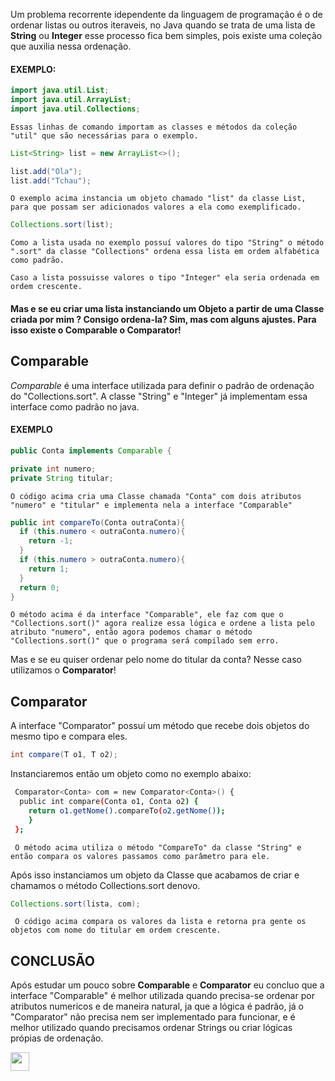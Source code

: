 Um problema recorrente idependente da linguagem de programação é o de ordenar listas ou outros iteraveis, 
no Java quando se trata de uma lista de **String** ou **Integer** esse processo fica bem simples, pois existe uma coleção que auxilia nessa ordenação.

#### EXEMPLO:

  ``` java 
  import java.util.List;
  import java.util.ArrayList;
  import java.util.Collections;
  ```
  ```Essas linhas de comando importam as classes e métodos da coleção "util" que são necessárias para o exemplo. ```
  ``` java
  List<String> list = new ArrayList<>();
  
  list.add("Ola");
  list.add("Tchau");
 
  ```
  ``` O exemplo acima instancia um objeto chamado "list" da classe List, para que possam ser adicionados valores a ela como exemplificado. ```
  
  ``` java
  Collections.sort(list);
  ```
  ``` Como a lista usada no exemplo possuí valores do tipo "String" o método ".sort" da classe "Collections" ordena essa lista em ordem alfabética como padrão. ```
  
  ``` Caso a lista possuisse valores o tipo "Integer" ela seria ordenada em ordem crescente. ```
  
  
  #### Mas e se eu criar uma lista instanciando um Objeto a partir de uma Classe criada por mim ? Consigo ordena-la? Sim, mas com alguns ajustes. Para isso existe o **Comparable** o **Comparator**!
  
  ## Comparable
  
  *Comparable* é uma interface utilizada para definir o padrão de ordenação do "Collections.sort". 
  A classe "String" e "Integer" já implementam essa interface como padrão no java.
  
  #### EXEMPLO
  
  ``` java
  public Conta implements Comparable {
  
  private int numero;
  private String titular;
  ```
  ``` O código acima cria uma Classe chamada "Conta" com dois atributos "numero" e "titular" e implementa nela a interface "Comparable" ```
  ```java 
  public int compareTo(Conta outraConta){
    if (this.numero < outraConta.numero){
      return -1;
    }
    if (this.numero > outraConta.numero){
      return 1;
    }
    return 0;
  }
  ```
  ``` O método acima é da interface "Comparable", ele faz com que o "Collections.sort()" agora realize essa lógica e ordene a lista pelo atributo "numero", então agora podemos chamar o método "Collections.sort()" que o programa será compilado sem erro. ``` 
  
  Mas e se eu quiser ordenar pelo nome do titular da conta? Nesse caso utilizamos o **Comparator**!
  
  ## Comparator
 
  A interface "Comparator" possuí um método que recebe dois objetos do mesmo tipo e compara eles.
  
  ```java 
  int compare(T o1, T o2);
  ```
  Instanciaremos então um objeto como no exemplo abaixo:
  
  ```bash
   Comparator<Conta> com = new Comparator<Conta>() {
    public int compare(Conta o1, Conta o2) {
      return o1.getNome().compareTo(o2.getNome());
      }
   };
  ```
  
  ``` O método acima utiliza o método "CompareTo" da classe "String" e então compara os valores passamos como parâmetro para ele.```
  
  Após isso instanciamos um objeto da Classe que acabamos de criar e chamamos o método Collections.sort denovo.
  
  ```java
  Collections.sort(lista, com);
  ```
  ``` O código acima compara os valores da lista e retorna pra gente os objetos com nome do titular em ordem crescente.```
  
  ## CONCLUSÃO
  
  Após estudar um pouco sobre **Comparable** e **Comparator** eu concluo que a interface "Comparable" é melhor utilizada quando precisa-se ordenar por atributos numericos e de maneira natural, ja que a lógica é padrão, já o "Comparator" não precisa nem ser implementado para funcionar, e é melhor utilizado quando precisamos ordenar Strings ou criar lógicas própias de ordenação.
  
  
[<img width="30" src="https://cdn-icons-png.flaticon.com/512/137/137518.png" alt="" title="" class="loaded">](/README.md) 
  
  
